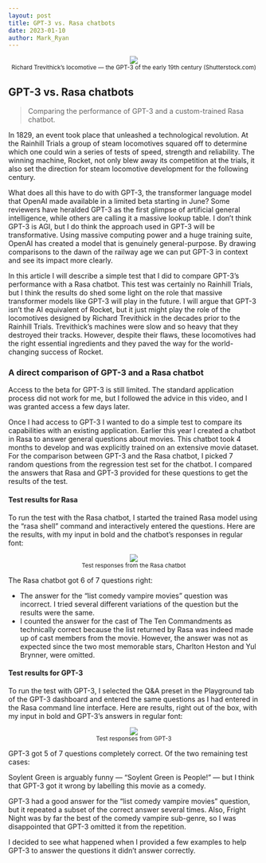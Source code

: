 ```yaml
---
layout: post
title: GPT-3 vs. Rasa chatbots
date: 2023-01-10
author: Mark_Ryan
---
```



<div align="center">
<img src="https://miro.medium.com/max/720/1*M4Hj_yHDulwWTPetLVoQpQ.webp">
<br>
<small>Richard Trevithick’s locomotive — the GPT-3 of the early 19th century (Shutterstock.com)</small>
</div>

## **GPT-3 vs. Rasa chatbots**
> Comparing the performance of GPT-3 and a custom-trained Rasa chatbot.

In 1829, an event took place that unleashed a technological revolution. At the Rainhill Trials a group of steam locomotives squared off to determine which one could win a series of tests of speed, strength and reliability. The winning machine, Rocket, not only blew away its competition at the trials, it also set the direction for steam locomotive development for the following century.

What does all this have to do with GPT-3, the transformer language model that OpenAI made available in a limited beta starting in June? Some reviewers have heralded GPT-3 as the first glimpse of artificial general intelligence, while others are calling it a massive lookup table. I don’t think GPT-3 is AGI, but I do think the approach used in GPT-3 will be transformative. Using massive computing power and a huge training suite, OpenAI has created a model that is genuinely general-purpose. By drawing comparisons to the dawn of the railway age we can put GPT-3 in context and see its impact more clearly.

In this article I will describe a simple test that I did to compare GPT-3’s performance with a Rasa chatbot. This test was certainly no Rainhill Trials, but I think the results do shed some light on the role that massive transformer models like GPT-3 will play in the future. I will argue that GPT-3 isn’t the AI equivalent of Rocket, but it just might play the role of the locomotives designed by Richard Trevithick in the decades prior to the Rainhill Trials. Trevithick’s machines were slow and so heavy that they destroyed their tracks. However, despite their flaws, these locomotives had the right essential ingredients and they paved the way for the world-changing success of Rocket.

### **A direct comparison of GPT-3 and a Rasa chatbot**

Access to the beta for GPT-3 is still limited. The standard application process did not work for me, but I followed the advice in this video, and I was granted access a few days later.

Once I had access to GPT-3 I wanted to do a simple test to compare its capabilities with an existing application. Earlier this year I created a chatbot in Rasa to answer general questions about movies. This chatbot took 4 months to develop and was explicitly trained on an extensive movie dataset. For the comparison between GPT-3 and the Rasa chatbot, I picked 7 random questions from the regression test set for the chatbot. I compared the answers that Rasa and GPT-3 provided for these questions to get the results of the test.

#### **Test results for Rasa**

To run the test with the Rasa chatbot, I started the trained Rasa model using the “rasa shell” command and interactively entered the questions. Here are the results, with my input in bold and the chatbot’s responses in regular font:

<div align="center">
<img src="https://miro.medium.com/max/720/1*cACbTa0H1laFBvmq2MCo-g.webp">
<br>
<small>Test responses from the Rasa chatbot</small>
</div>

The Rasa chatbot got 6 of 7 questions right:

- The answer for the “list comedy vampire movies” question was incorrect. I tried several different variations of the question but the results were the same.
- I counted the answer for the cast of The Ten Commandments as technically correct because the list returned by Rasa was indeed made up of cast members from the movie. However, the answer was not as expected since the two most memorable stars, Charlton Heston and Yul Brynner, were omitted.

#### **Test results for GPT-3**

To run the test with GPT-3, I selected the Q&A preset in the Playground tab of the GPT-3 dashboard and entered the same questions as I had entered in the Rasa command line interface. Here are results, right out of the box, with my input in bold and GPT-3’s answers in regular font:

<div align="center">
<img src="https://miro.medium.com/max/720/1*-dA8xPG94VcTnyGtdVKq5Q.webp">
<br>
<small>Test responses from GPT-3</small>
</div>

GPT-3 got 5 of 7 questions completely correct. Of the two remaining test cases:

Soylent Green is arguably funny — “Soylent Green is People!” — but I think that GPT-3 got it wrong by labelling this movie as a comedy.

GPT-3 had a good answer for the “list comedy vampire movies” question, but it repeated a subset of the correct answer several times. Also, Fright Night was by far the best of the comedy vampire sub-genre, so I was disappointed that GPT-3 omitted it from the repetition.

I decided to see what happened when I provided a few examples to help GPT-3 to answer the questions it didn’t answer correctly.
